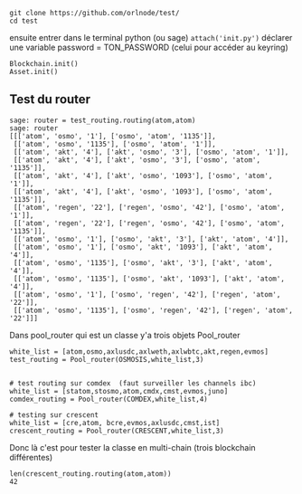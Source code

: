 ``` 
git clone https://github.com/orlnode/test/
cd test
```
ensuite entrer dans le terminal python (ou sage)
```attach('init.py')```
déclarer une variable password = TON_PASSWORD (celui pour accéder au keyring) 

```
Blockchain.init()
Asset.init()
```

Test du router 
--------------

```
sage: router = test_routing.routing(atom,atom)
sage: router
[[['atom', 'osmo', '1'], ['osmo', 'atom', '1135']],
 [['atom', 'osmo', '1135'], ['osmo', 'atom', '1']],
 [['atom', 'akt', '4'], ['akt', 'osmo', '3'], ['osmo', 'atom', '1']],
 [['atom', 'akt', '4'], ['akt', 'osmo', '3'], ['osmo', 'atom', '1135']],
 [['atom', 'akt', '4'], ['akt', 'osmo', '1093'], ['osmo', 'atom', '1']],
 [['atom', 'akt', '4'], ['akt', 'osmo', '1093'], ['osmo', 'atom', '1135']],
 [['atom', 'regen', '22'], ['regen', 'osmo', '42'], ['osmo', 'atom', '1']],
 [['atom', 'regen', '22'], ['regen', 'osmo', '42'], ['osmo', 'atom', '1135']],
 [['atom', 'osmo', '1'], ['osmo', 'akt', '3'], ['akt', 'atom', '4']],
 [['atom', 'osmo', '1'], ['osmo', 'akt', '1093'], ['akt', 'atom', '4']],
 [['atom', 'osmo', '1135'], ['osmo', 'akt', '3'], ['akt', 'atom', '4']],
 [['atom', 'osmo', '1135'], ['osmo', 'akt', '1093'], ['akt', 'atom', '4']],
 [['atom', 'osmo', '1'], ['osmo', 'regen', '42'], ['regen', 'atom', '22']],
 [['atom', 'osmo', '1135'], ['osmo', 'regen', '42'], ['regen', 'atom', '22']]]
 ``` 

 Dans pool_router qui est un classe y'a trois objets Pool_router 
 ```
 white_list = [atom,osmo,axlusdc,axlweth,axlwbtc,akt,regen,evmos]
test_routing = Pool_router(OSMOSIS,white_list,3)


# test routing sur comdex  (faut surveiller les channels ibc)
white_list = [statom,stosmo,atom,cmdx,cmst,evmos,juno]
comdex_routing = Pool_router(COMDEX,white_list,4)

# testing sur crescent 
white_list = [cre,atom, bcre,evmos,axlusdc,cmst,ist]
crescent_routing = Pool_router(CRESCENT,white_list,3)
 ```

 Donc là c'est pour tester la classe en multi-chain (trois blockchain différentes)

 ```
 len(crescent_routing.routing(atom,atom))
 42

 ```

 